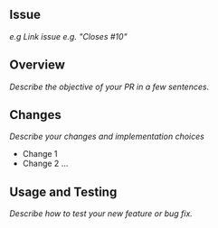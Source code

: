 ## Issue 
 
 _e.g Link issue e.g.  "Closes #10"_ 

## Overview

_Describe the objective of your PR in a few sentences._

## Changes

_Describe your changes and implementation choices_

- Change 1
- Change 2
...
## Usage and Testing

_Describe how to test your new feature or bug fix._ 